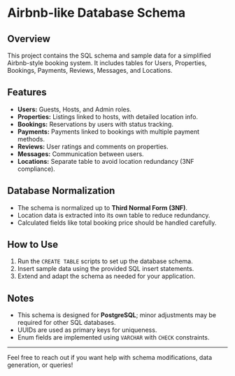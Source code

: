# Airbnb-like Database Schema

## Overview

This project contains the SQL schema and sample data for a simplified Airbnb-style booking system. It includes tables for Users, Properties, Bookings, Payments, Reviews, Messages, and Locations.

## Features

- **Users:** Guests, Hosts, and Admin roles.
- **Properties:** Listings linked to hosts, with detailed location info.
- **Bookings:** Reservations by users with status tracking.
- **Payments:** Payments linked to bookings with multiple payment methods.
- **Reviews:** User ratings and comments on properties.
- **Messages:** Communication between users.
- **Locations:** Separate table to avoid location redundancy (3NF compliance).

## Database Normalization

- The schema is normalized up to **Third Normal Form (3NF)**.
- Location data is extracted into its own table to reduce redundancy.
- Calculated fields like total booking price should be handled carefully.

## How to Use

1. Run the `CREATE TABLE` scripts to set up the database schema.
2. Insert sample data using the provided SQL insert statements.
3. Extend and adapt the schema as needed for your application.

## Notes

- This schema is designed for **PostgreSQL**; minor adjustments may be required for other SQL databases.
- UUIDs are used as primary keys for uniqueness.
- Enum fields are implemented using `VARCHAR` with `CHECK` constraints.

---

Feel free to reach out if you want help with schema modifications, data generation, or queries!


